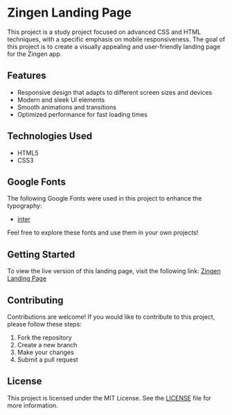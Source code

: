# Zingen Landing Page

This project is a study project focused on advanced CSS and HTML techniques, with a specific emphasis on mobile responsiveness. The goal of this project is to create a visually appealing and user-friendly landing page for the Zingen app.

## Features

- Responsive design that adapts to different screen sizes and devices
- Modern and sleek UI elements
- Smooth animations and transitions
- Optimized performance for fast loading times

## Technologies Used

- HTML5
- CSS3

## Google Fonts

The following Google Fonts were used in this project to enhance the typography:

- [inter](https://fonts.google.com/specimen/inter)

Feel free to explore these fonts and use them in your own projects!

## Getting Started

To view the live version of this landing page, visit the following link: [Zingen Landing Page](https://wellmota.github.io/zingen-landingpage/)

## Contributing

Contributions are welcome! If you would like to contribute to this project, please follow these steps:

1. Fork the repository
2. Create a new branch
3. Make your changes
4. Submit a pull request

## License

This project is licensed under the MIT License. See the [LICENSE](LICENSE) file for more information.
